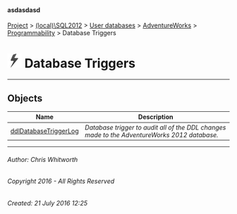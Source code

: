 #### asdasdasd

[Project](../../../../../index.md) > [(local)\\SQL2012](../../../../index.md) > [User databases](../../../index.md) > [AdventureWorks](../../index.md) > [Programmability](../index.md) > Database Triggers

# ![Database Triggers](../../../../../Images/DdlTrigger32.png) Database Triggers

---

## <a name="#objects"></a>Objects

| Name | Description |
|---|---|
| [ddlDatabaseTriggerLog](ddlDatabaseTriggerLog.md) | _Database trigger to audit all of the DDL changes made to the AdventureWorks 2012 database._ |


---

###### Author:  Chris Whitworth

###### Copyright 2016 - All Rights Reserved

###### Created: 21 July 2016 12:25


